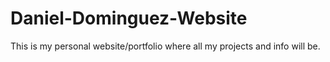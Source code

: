 # Daniel-Dominguez-Website

This is my personal website/portfolio where all my projects and info will be.
